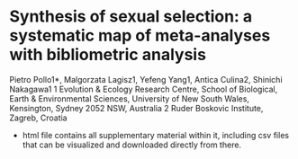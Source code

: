# Synthesis of sexual selection: a systematic map of meta-analyses with bibliometric analysis
Pietro Pollo1*, Malgorzata Lagisz1, Yefeng Yang1, Antica Culina2, Shinichi Nakagawa1
1 Evolution & Ecology Research Centre, School of Biological, Earth & Environmental Sciences, University of New South Wales, Kensington, Sydney 2052 NSW, Australia
2 Ruder Boskovic Institute, Zagreb, Croatia

- html file contains all supplementary material within it, including csv files that can be visualized and downloaded directly from there.
